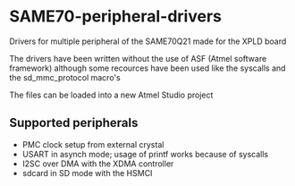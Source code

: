 # SAME70-peripheral-drivers
 Drivers for multiple peripheral of the SAME70Q21 made for the XPLD board

 The drivers have been written without the use of ASF (Atmel software framework) although some recources have been used like the syscalls and the sd_mmc_protocol macro's

The files can be loaded into a new Atmel Studio project

## Supported peripherals
* PMC clock setup from external crystal
* USART in asynch mode; usage of printf works because of syscalls
* I2SC over DMA with the XDMA controller
* sdcard in SD mode with the HSMCI

